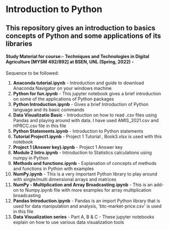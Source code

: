 # Introduction to Python
## This repository gives an introduction to basics concepts of Python and some applications of its libraries 
#### Study Material for course:- Techniques and Technologies in Digital Agriculture [MYSM 492/892] at BSEN, UNL (Spring, 2022) - <br>

Sequence to be followed:
  1. <b>Anaconda tutorial.ipynb</b> - Introduction and guide to download Anaconda Navigator on your windows machine
  2. <b>Python for fun.ipynb</b> - This jupyter notebook gives a brief introduction on some of the applications of Python packages
  3. <b>Python Introduction.ipynb</b> - Gives a brief Introduction of Python language and its basic commands
  4. <b>Data Visualizatio Basic</b> - Introduction on how to read .csv files using Pandas and playing around with data. I have used AMIS_2021.csv and HPRCC.csv file in this file
  5. <b>Python Statements.ipynb</b> - Introduction to Python statements
  6. <b>Tutorial Project1.ipynb</b> - Project 1 Tutorial , Book3.xlsx is used with this notebook
  7. <b>Project 1 (Answer key).ipynb</b> - Project 1 Answer key
  8. <b>Module 2 Intro.ipynb</b> - Introduction to Statistics calculations using numpy in Python
  9. <b>Methods and functions.ipynb</b> - Explanation of concepts of methods and functions in Python with examples
  10. <b>NumPy.ipynb</b> - This is a very important Python library to play around with single/multi dimensional arrays and matrices
  11. <b>NumPy - Multiplication and Array Broadcasting.ipynb</b> - This is an add-on to Numpy.ipynb file with more examples for array multiplication broadcasting
  12. <b>Pandas Introduction.ipynb</b> - Pandas is an import Python library that is used for data manipulation and analysis, 'btc-market-price.csv' is used in this file
  13. <b>Data Visualization series</b> - Part A, B & C - These jupyter notebooks explain on how to use various data visualization tools
